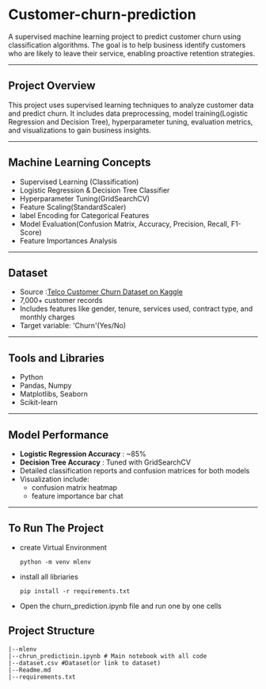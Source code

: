 # Customer-churn-prediction
A supervised machine learning project to predict customer churn using classification algorithms. The goal is to help business identify customers who are likely to leave their service, enabling proactive retention strategies.

---

## Project Overview
This project uses supervised learning techniques to analyze customer data and predict churn. It includes data preprocessing, model training(Logistic Regression and Decision Tree), hyperparameter tuning, evaluation metrics, and visualizations to gain business insights.

---

## Machine Learning Concepts
- Supervised Learning (Classification)
- Logistic Regression & Decision Tree Classifier
- Hyperparameter Tuning(GridSearchCV)
- Feature Scaling(StandardScaler)
- label Encoding for Categorical Features
- Model Evaluation(Confusion Matrix, Accuracy, Precision, Recall, F1-Score)
- Feature Importances Analysis

---

## Dataset

- Source :[Telco Customer Churn Dataset on Kaggle](https://www.kaggle.com/datasets/blastchar/telco-customer-churn?resource=download)
- 7,000+ customer records
- Includes features like gender, tenure, services used, contract type, and monthly charges
- Target variable: 'Churn'(Yes/No)

---

## Tools and Libraries
- Python
- Pandas, Numpy
- Matplotlibs, Seaborn
- Scikit-learn

---

## Model Performance 

- **Logistic Regression Accuracy** : ~85%
- **Decision Tree Accuracy** : Tuned with GridSearchCV
- Detailed classification reports and confusion matrices for both models
- Visualization include:
  - confusion matrix heatmap
  - feature importance bar chat

---

## To Run The Project

- create Virtual Environment 
  ```
  python -m venv mlenv
  ```
- install all libriaries
  ```
  pip install -r requirements.txt
  ```
- Open the churn_prediction.ipynb file and run one by one cells

## Project Structure 
```Tree
|--mlenv 
|--chrun_predictioin.ipynb # Main notebook with all code
|--dataset.csv #Dataset(or link to dataset)
|--Readme.md
|--requirements.txt

